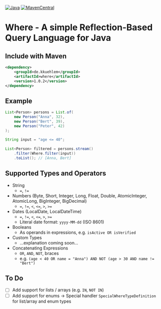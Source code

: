 [![Java](https://img.shields.io/badge/Java-%23ED8B00.svg?logo=openjdk&logoColor=white)](#)
[![MavenCentral](https://img.shields.io/maven-central/v/de.kkuehlem/where)](#)

# Where - A simple Reflection-Based Query Language for Java

## Include with Maven
```xml
<dependency>
    <groupId>de.kkuehlem</groupId>
    <artifactId>where</artifactId>
    <version>1.0.2</version>
</dependency>
```

## Example
```java
List<Person> persons = List.of(
    new Person("Anna", 32),
    new Person("Bert", 39),
    new Person("Peter", 42)
);
        
String input = "age <= 40";
        
List<Person> filtered = persons.stream()
    .filter(Where.filter(input))
    .toList(); // [Anna, Bert]
```

## Supported Types and Operators
* String
    * `=`, `!=`
* Numbers (Byte, Short, Integer, Long, Float, Double, AtomicInteger, AtomicLong, BigInteger, BigDecimal)
    * `=`, `!=`, `<`, `<=`, `>`, `>=`
* Dates (LocalDate, LocalDateTime)
    * `=`, `!=`, `<`, `<=`, `>`, `>=`
    * Literal date format: `yyyy-MM-dd` (ISO 8601)
* Booleans
    * As operands in expressions, e.g. `isActive OR isVerified`
* Custom Types
    * ...explanation coming soon...
* Concatenating Expressions
    * `OR`, `AND`, `NOT`, braces
    * e.g. `(age < 40 OR name = "Anna") AND NOT (age > 30 AND name != "Bert")`

## To Do
- [ ] Add support for lists / arrays (e.g. `IN`, `NOT IN`)
- [ ] Add support for enums
→ Special handler `SpecialWhereTypeDefinition` for list/array and enum types